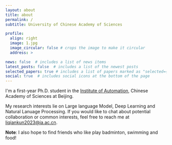 ```yaml
---
layout: about
title: about
permalink: /
subtitle: University of Chinese Academy of Sciences

profile:
  align: right
  image: 1.jpg
  image_circular: false # crops the image to make it circular
  address: >

news: false  # includes a list of news items
latest_posts: false  # includes a list of the newest posts
selected_papers: true # includes a list of papers marked as "selected={true}"
social: true  # includes social icons at the bottom of the page
---
```


I'm a first-year Ph.D. student in the [Institute of Automation](http://ia.cas.cn/), Chinese Academy of Sciences at Beijing. 

My research interests lie on Large language Model, Deep Learning and Natural Lanuage Processing. If you would like to chat about potential collaboration or common interests, feel free to reach me at liqiankun2023@ia.ac.cn.

**Note**: I also hope to find friends who like play badminton, swimming and food!

